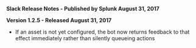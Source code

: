**Slack Release Notes - Published by Splunk August 31, 2017**


**Version 1.2.5 - Released August 31, 2017**

* If an asset is not yet configured, the bot now returns feedback to that effect immediately rather than silently queueing actions
